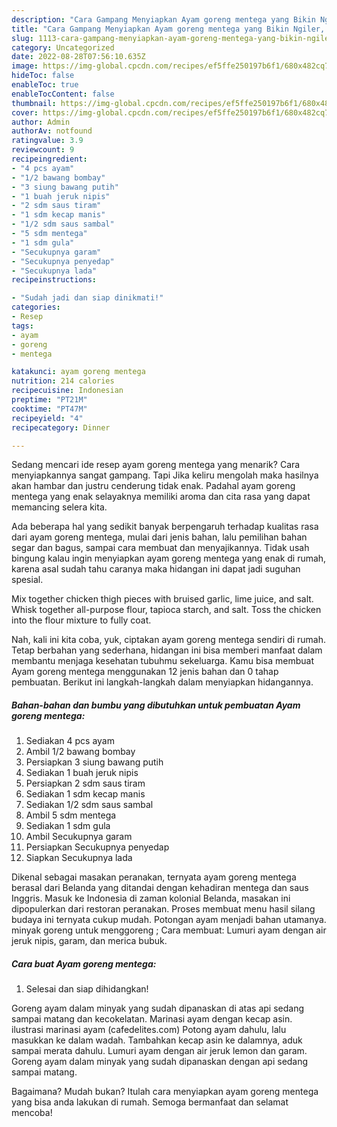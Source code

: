 ```yaml
---
description: "Cara Gampang Menyiapkan Ayam goreng mentega yang Bikin Ngiler, Buat Buka Puasa Bikin Ngiler"
title: "Cara Gampang Menyiapkan Ayam goreng mentega yang Bikin Ngiler, Buat Buka Puasa Bikin Ngiler"
slug: 1113-cara-gampang-menyiapkan-ayam-goreng-mentega-yang-bikin-ngiler-buat-buka-puasa-bikin-ngiler
category: Uncategorized
date: 2022-08-28T07:56:10.635Z
image: https://img-global.cpcdn.com/recipes/ef5ffe250197b6f1/680x482cq70/ayam-goreng-mentega-foto-resep-utama.jpg
hideToc: false
enableToc: true
enableTocContent: false
thumbnail: https://img-global.cpcdn.com/recipes/ef5ffe250197b6f1/680x482cq70/ayam-goreng-mentega-foto-resep-utama.jpg
cover: https://img-global.cpcdn.com/recipes/ef5ffe250197b6f1/680x482cq70/ayam-goreng-mentega-foto-resep-utama.jpg
author: Admin
authorAv: notfound
ratingvalue: 3.9
reviewcount: 9
recipeingredient:
- "4 pcs ayam"
- "1/2 bawang bombay"
- "3 siung bawang putih"
- "1 buah jeruk nipis"
- "2 sdm saus tiram"
- "1 sdm kecap manis"
- "1/2 sdm saus sambal"
- "5 sdm mentega"
- "1 sdm gula"
- "Secukupnya garam"
- "Secukupnya penyedap"
- "Secukupnya lada"
recipeinstructions:

- "Sudah jadi dan siap dinikmati!"
categories:
- Resep
tags:
- ayam
- goreng
- mentega

katakunci: ayam goreng mentega 
nutrition: 214 calories
recipecuisine: Indonesian
preptime: "PT21M"
cooktime: "PT47M"
recipeyield: "4"
recipecategory: Dinner

---
```



Sedang mencari ide resep ayam goreng mentega yang menarik? Cara menyiapkannya sangat gampang. Tapi Jika keliru mengolah maka hasilnya akan hambar dan justru cenderung tidak enak. Padahal ayam goreng mentega yang enak selayaknya memiliki aroma dan cita rasa yang dapat memancing selera kita.


Ada beberapa hal yang sedikit banyak berpengaruh terhadap kualitas rasa dari ayam goreng mentega, mulai dari jenis bahan, lalu pemilihan bahan segar dan bagus, sampai cara membuat dan menyajikannya. Tidak usah bingung kalau ingin menyiapkan ayam goreng mentega yang enak di rumah, karena asal sudah tahu caranya maka hidangan ini dapat jadi suguhan spesial.

Mix together chicken thigh pieces with bruised garlic, lime juice, and salt. Whisk together all-purpose flour, tapioca starch, and salt. Toss the chicken into the flour mixture to fully coat.


Nah, kali ini kita coba, yuk, ciptakan ayam goreng mentega sendiri di rumah. Tetap berbahan yang sederhana, hidangan ini bisa memberi manfaat dalam membantu menjaga kesehatan tubuhmu sekeluarga. Kamu bisa membuat Ayam goreng mentega menggunakan 12 jenis bahan dan 0 tahap pembuatan. Berikut ini langkah-langkah dalam menyiapkan hidangannya.

<!--inarticleads1-->

##### Bahan-bahan dan bumbu yang dibutuhkan untuk pembuatan Ayam goreng mentega:

1. Sediakan 4 pcs ayam
1. Ambil 1/2 bawang bombay
1. Persiapkan 3 siung bawang putih
1. Sediakan 1 buah jeruk nipis
1. Persiapkan 2 sdm saus tiram
1. Sediakan 1 sdm kecap manis
1. Sediakan 1/2 sdm saus sambal
1. Ambil 5 sdm mentega
1. Sediakan 1 sdm gula
1. Ambil Secukupnya garam
1. Persiapkan Secukupnya penyedap
1. Siapkan Secukupnya lada


Dikenal sebagai masakan peranakan, ternyata ayam goreng mentega berasal dari Belanda yang ditandai dengan kehadiran mentega dan saus Inggris. Masuk ke Indonesia di zaman kolonial Belanda, masakan ini dipopulerkan dari restoran peranakan. Proses membuat menu hasil silang budaya ini ternyata cukup mudah. Potongan ayam menjadi bahan utamanya. minyak goreng untuk menggoreng ; Cara membuat: Lumuri ayam dengan air jeruk nipis, garam, dan merica bubuk. 

<!--inarticleads2-->

##### Cara buat Ayam goreng mentega:


1. Selesai dan siap dihidangkan!

Goreng ayam dalam minyak yang sudah dipanaskan di atas api sedang sampai matang dan kecokelatan. Marinasi ayam dengan kecap asin. ilustrasi marinasi ayam (cafedelites.com) Potong ayam dahulu, lalu masukkan ke dalam wadah. Tambahkan kecap asin ke dalamnya, aduk sampai merata dahulu. Lumuri ayam dengan air jeruk lemon dan garam. Goreng ayam dalam minyak yang sudah dipanaskan dengan api sedang sampai matang. 

Bagaimana? Mudah bukan? Itulah cara menyiapkan ayam goreng mentega yang bisa anda lakukan di rumah. Semoga bermanfaat dan selamat mencoba!
